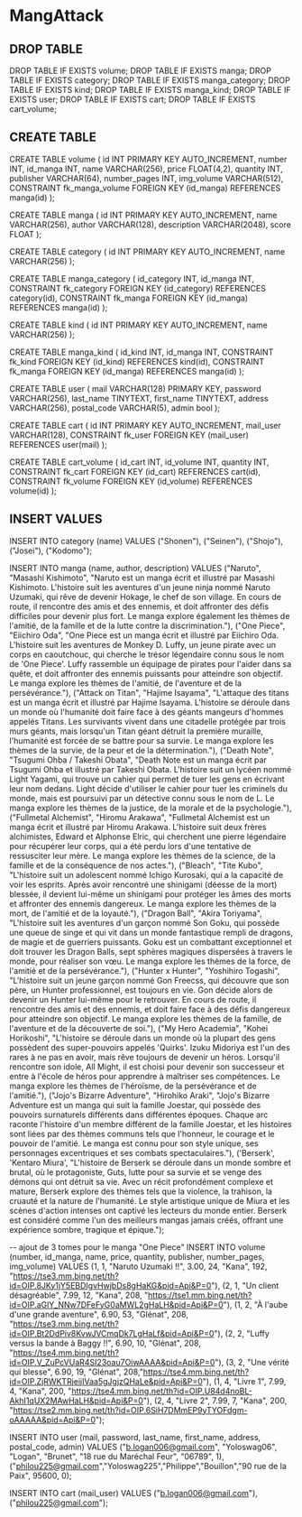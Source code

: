 # MangAttack

## DROP TABLE

DROP TABLE IF EXISTS volume;
DROP TABLE IF EXISTS manga;
DROP TABLE IF EXISTS category;
DROP TABLE IF EXISTS manga_category;
DROP TABLE IF EXISTS kind;
DROP TABLE IF EXISTS manga_kind;
DROP TABLE IF EXISTS user;
DROP TABLE IF EXISTS cart;
DROP TABLE IF EXISTS cart_volume;

## CREATE TABLE

CREATE TABLE volume (
    id INT PRIMARY KEY AUTO_INCREMENT,
    number INT,
    id_manga INT,
    name VARCHAR(256),
    price FLOAT(4,2),
    quantity INT,
    publisher VARCHAR(64),
    number_pages INT,
    img_volume VARCHAR(512),
    CONSTRAINT fk_manga_volume FOREIGN KEY (id_manga) REFERENCES manga(id)
    );

CREATE TABLE manga (
    id INT PRIMARY KEY AUTO_INCREMENT,
    name VARCHAR(256),
    author VARCHAR(128),
    description VARCHAR(2048),
    score FLOAT
    );
    
CREATE TABLE category (
    id INT PRIMARY KEY AUTO_INCREMENT,
    name VARCHAR(256)
	);
    
CREATE TABLE manga_category (
    id_category INT,
    id_manga INT,
    CONSTRAINT fk_category FOREIGN KEY (id_category) REFERENCES category(id),
    CONSTRAINT fk_manga FOREIGN KEY (id_manga) REFERENCES manga(id)
	);

CREATE TABLE kind (
    id INT PRIMARY KEY AUTO_INCREMENT,
    name VARCHAR(256)
	);
    
CREATE TABLE manga_kind (
    id_kind INT,
    id_manga INT,
    CONSTRAINT fk_kind FOREIGN KEY (id_kind) REFERENCES kind(id),
    CONSTRAINT fk_manga FOREIGN KEY (id_manga) REFERENCES manga(id)
	);

CREATE TABLE user (
    mail VARCHAR(128) PRIMARY KEY, 
    password VARCHAR(256), 
    last_name TINYTEXT, 
    first_name TINYTEXT, 
    address VARCHAR(256),
    postal_code VARCHAR(5),
    admin bool
    );

CREATE TABLE cart (
    id INT PRIMARY KEY AUTO_INCREMENT,
    mail_user VARCHAR(128),
    CONSTRAINT fk_user FOREIGN KEY (mail_user) REFERENCES user(mail)
    );

CREATE TABLE cart_volume (
    id_cart INT,
    id_volume INT,
    quantity INT,
    CONSTRAINT fk_cart FOREIGN KEY (id_cart) REFERENCES cart(id),
    CONSTRAINT fk_volume FOREIGN KEY (id_volume) REFERENCES volume(id)
);

## INSERT VALUES

INSERT INTO category (name)
VALUES ("Shonen"), 
("Seinen"), 
("Shojo"), 
("Josei"), 
("Kodomo");

INSERT INTO manga (name, author, description)
VALUES ("Naruto", "Masashi Kishimoto", "Naruto est un manga écrit et illustré par Masashi Kishimoto. L'histoire suit les aventures d'un jeune ninja nommé Naruto Uzumaki, qui rêve de devenir Hokage, le chef de son village. En cours de route, il rencontre des amis et des ennemis, et doit affronter des défis difficiles pour devenir plus fort. Le manga explore également les thèmes de l'amitié, de la famille et de la lutte contre la discrimination."),
("One Piece", "Eiichiro Oda", "One Piece est un manga écrit et illustré par Eiichiro Oda. L'histoire suit les aventures de Monkey D. Luffy, un jeune pirate avec un corps en caoutchouc, qui cherche le trésor légendaire connu sous le nom de 'One Piece'. Luffy rassemble un équipage de pirates pour l'aider dans sa quête, et doit affronter des ennemis puissants pour atteindre son objectif. Le manga explore les thèmes de l'amitié, de l'aventure et de la persévérance."),
("Attack on Titan", "Hajime Isayama", "L'attaque des titans est un manga écrit et illustré par Hajime Isayama. L'histoire se déroule dans un monde où l'humanité doit faire face à des géants mangeurs d'hommes appelés Titans. Les survivants vivent dans une citadelle protégée par trois murs géants, mais lorsqu'un Titan géant détruit la première muraille, l'humanité est forcée de se battre pour sa survie. Le manga explore les thèmes de la survie, de la peur et de la détermination."),
("Death Note", "Tsugumi Ohba / Takeshi Obata", "Death Note est un manga écrit par Tsugumi Ohba et illustré par Takeshi Obata. L'histoire suit un lycéen nommé Light Yagami, qui trouve un cahier qui permet de tuer les gens en écrivant leur nom dedans. Light décide d'utiliser le cahier pour tuer les criminels du monde, mais est poursuivi par un détective connu sous le nom de L. Le manga explore les thèmes de la justice, de la morale et de la psychologie."),
("Fullmetal Alchemist", "Hiromu Arakawa", "Fullmetal Alchemist est un manga écrit et illustré par Hiromu Arakawa. L'histoire suit deux frères alchimistes, Edward et Alphonse Elric, qui cherchent une pierre légendaire pour récupérer leur corps, qui a été perdu lors d'une tentative de ressusciter leur mère. Le manga explore les thèmes de la science, de la famille et de la conséquence de nos actes."),
("Bleach", "Tite Kubo", "L'histoire suit un adolescent nommé Ichigo Kurosaki, qui a la capacité de voir les esprits. Après avoir rencontré une shinigami (déesse de la mort) blessée, il devient lui-même un shinigami pour protéger les âmes des morts et affronter des ennemis dangereux. Le manga explore les thèmes de la mort, de l'amitié et de la loyauté."),
("Dragon Ball", "Akira Toriyama", "L'histoire suit les aventures d'un garçon nommé Son Goku, qui possède une queue de singe et qui vit dans un monde fantastique rempli de dragons, de magie et de guerriers puissants. Goku est un combattant exceptionnel et doit trouver les Dragon Balls, sept sphères magiques dispersées à travers le monde, pour réaliser son vœu. Le manga explore les thèmes de la force, de l'amitié et de la persévérance."),
("Hunter x Hunter", "Yoshihiro Togashi", "L'histoire suit un jeune garçon nommé Gon Freecss, qui découvre que son père, un Hunter professionnel, est toujours en vie. Gon décide alors de devenir un Hunter lui-même pour le retrouver. En cours de route, il rencontre des amis et des ennemis, et doit faire face à des défis dangereux pour atteindre son objectif. Le manga explore les thèmes de la famille, de l'aventure et de la découverte de soi."),
("My Hero Academia", "Kohei Horikoshi", "L'histoire se déroule dans un monde où la plupart des gens possèdent des super-pouvoirs appelés 'Quirks'. Izuku Midoriya est l'un des rares à ne pas en avoir, mais rêve toujours de devenir un héros. Lorsqu'il rencontre son idole, All Might, il est choisi pour devenir son successeur et entre à l'école de héros pour apprendre à maîtriser ses compétences. Le manga explore les thèmes de l'héroïsme, de la persévérance et de l'amitié."),
("Jojo's Bizarre Adventure", "Hirohiko Araki", "Jojo's Bizarre Adventure est un manga qui suit la famille Joestar, qui possède des pouvoirs surnaturels différents dans différentes époques. Chaque arc raconte l'histoire d'un membre différent de la famille Joestar, et les histoires sont liées par des thèmes communs tels que l'honneur, le courage et le pouvoir de l'amitié. Le manga est connu pour son style unique, ses personnages excentriques et ses combats spectaculaires."),
('Berserk', 'Kentaro Miura', "L'histoire de Berserk se déroule dans un monde sombre et brutal, où le protagoniste, Guts, lutte pour sa survie et se venge des démons qui ont détruit sa vie. Avec un récit profondément complexe et mature, Berserk explore des thèmes tels que la violence, la trahison, la cruauté et la nature de l'humanité. Le style artistique unique de Miura et les scènes d'action intenses ont captivé les lecteurs du monde entier. Berserk est considéré comme l'un des meilleurs mangas jamais créés, offrant une expérience sombre, tragique et épique.");


-- ajout de 3 tomes pour le manga "One Piece"
INSERT INTO volume (number, id_manga, name, price, quantity, publisher, number_pages, img_volume)
VALUES 
(1, 1, "Naruto Uzumaki !!", 3.00, 24, "Kana", 192, "https://tse3.mm.bing.net/th?id=OIP.8JKy1jY5EBDIgvHwjbDs8gHaKG&pid=Api&P=0"),
(2, 1, "Un client désagréable", 7.99, 12, "Kana", 208, "https://tse1.mm.bing.net/th?id=OIP.aGlY_NNw7DFeFyG0aMWL2gHaLH&pid=Api&P=0"),
(1, 2, "À l'aube d'une grande aventure", 6.90, 53, "Glénat", 208, "https://tse3.mm.bing.net/th?id=OIP.Bt2DdPiv8KvwJVCmqDk7LgHaLf&pid=Api&P=0"),
(2, 2, "Luffy versus la bande à Baggy !!", 6.90, 10, "Glénat", 208, "https://tse4.mm.bing.net/th?id=OIP.V_ZuPcVUaR4SI23oau7OiwAAAA&pid=Api&P=0"),
(3, 2, "Une vérité qui blesse", 6.90, 19, "Glénat", 208,"https://tse4.mm.bing.net/th?id=OIP.ZjRWKTRjeijIVaa5gJgjzQHaLe&pid=Api&P=0"),
(1, 4, "Livre 1", 7.99, 4, "Kana", 200, "https://tse4.mm.bing.net/th?id=OIP.U84d4noBL-AkhI1qUX2MAwHaLH&pid=Api&P=0"),
(2, 4, "Livre 2", 7.99, 7, "Kana", 200, "https://tse2.mm.bing.net/th?id=OIP.6SiH7DMmEP9yTYOFdgm-oAAAAA&pid=Api&P=0");

INSERT INTO user (mail, password, last_name, first_name, address, postal_code, admin)
VALUES ("b.logan006@gmail.com", "Yoloswag06", "Logan", "Brunet", "18 rue du Maréchal Feur", "06789", 1),
("philou225@gmail.com","Yoloswag225","Philippe","Bouillon","90 rue de la Paix", 95600, 0);

INSERT INTO cart (mail_user) VALUES 
("b.logan006@gmail.com"),
("philou225@gmail.com");